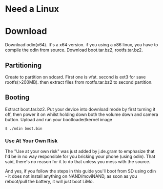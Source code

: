 # Need a Linux #

# Download #
Download odin(x64). It's a x64 version. if you using a x86 linux, you have to compile the odin from source.
Download boot.tar.bz2, rootfs.tar.bz2.

## Partitioning ##

Create to partition on sdcard. First one is vfat. second is ext3 for save rootfs(>200MB).
then extract files from rootfs.tar.bz2 to second partition.

## Booting ##
Extract boot.tar.bz2.
Put your device into download mode by first turning it off, then power it on whilst holding down both the volume down and camera button. Upload and run your bootloader/kernel image

```
$ ./odin boot.bin
```

### Use At Your Own Risk ###
The "Use at your own risk" was just added by j.de.gram to emphasize that I'd be in no way responsible for you bricking your phone (using odin). That said, there's no reason for it to do that unless you mess with the source.

And yes, if you follow the steps in this guide you'll boot from SD using odin - it does not install anything on NAND/moviNAND, as soon as you reboot/pull the battery, it will just boot LiMo.
